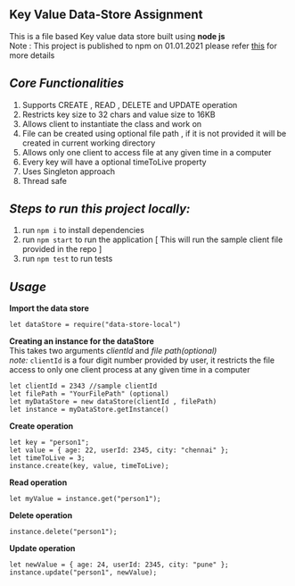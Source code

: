 ## Key Value Data-Store Assignment
This is a file based Key value data store built using **node js**    
Note : This project is published to npm on 01.01.2021 please refer [this](https://www.npmjs.com/package/data-store-local) for more details     

## *Core Functionalities*
1. Supports CREATE , READ , DELETE and UPDATE operation   
2. Restricts key size to 32 chars and value size to 16KB   
3. Allows client to instantiate the class and work on   
4. File can be created using optional file path , if it is not provided it will be created in current working directory   
5. Allows only one client to access file at any given time in a computer   
6. Every key will have a optional timeToLive property   
7. Uses Singleton approach   
8. Thread safe   

## *Steps to run this project locally:*
1. run ```npm i``` to install dependencies   
2. run ```npm start``` to run the application [ This will run the sample client file provided in the repo ]    
3. run ```npm test``` to run tests

## *Usage*
**Import the data store**    
```
let dataStore = require("data-store-local")     
```

**Creating an instance for the dataStore**    
This takes two arguments *clientId* and *file path(optional)*    
*note:* `clientId` is a four digit number provided by user, it restricts the file access to only one client process at any given time in a computer    
```
let clientId = 2343 //sample clientId     
let filePath = "YourFilePath" (optional)        
let myDataStore = new dataStore(clientId , filePath)       
let instance = myDataStore.getInstance()   
```

**Create operation**    
```
let key = "person1";
let value = { age: 22, userId: 2345, city: "chennai" };
let timeToLive = 3;
instance.create(key, value, timeToLive);
```

**Read operation**
```
let myValue = instance.get("person1");    
```

**Delete operation**
```
instance.delete("person1");   
```

**Update operation**
```
let newValue = { age: 24, userId: 2345, city: "pune" };
instance.update("person1", newValue);
```
